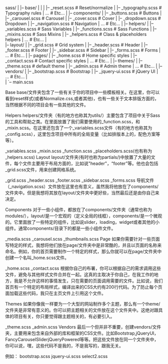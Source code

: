 sass/ 
| 
|– base/ 
|    | 
|    |– _reset.scss         # Reset/normalize 
|    |– _typography.scss    # Typography rules 
|    ...                   # Etc… 
| 
|– components/ 
|    |– _buttons.scss       # Buttons 
|    |– _carousel.scss      # Carousel 
|    |– _cover.scss         # Cover 
|    |– _dropdown.scss      # Dropdown 
|    |– _navigation.scss    # Navigation 
|    ...                   # Etc… 
| 
|– helpers/ 
|    |– _variables.scss     # Sass Variables 
|    |– _functions.scss     # Sass Functions 
|    |– _mixins.scss        # Sass Mixins 
|    |– _helpers.scss       # Class & placeholders helpers 
|    ...                   # Etc… 
|   
|– layout/ 
|     |– _grid.scss         # Grid system 
|     |– _header.scss       # Header 
|     |– _footer.scss       # Footer 
|     |– _sidebar.scss      # Sidebar 
|     |– _forms.scss        # Forms 
|     ...                  # Etc… 
| 
|– pages/ 
|     |– _home.scss         # Home specific styles 
|     |– _contact.scss      # Contact specific styles 
|      ...                 # Etc… 
| 
|– themes/ 
|     |– _theme.scss        # default theme 
|     |– _admin.scss        # Admin theme 
|     ...                  # Etc… 
| 
|– vendors/ 
|     |– _bootstrap.scss    # Bootstrap 
|     |– _jquery-ui.scss    # jQuery UI 
|     ...                  # Etc… 
|     
| 
`– main.scss 

Base
base/文件夹包含了一些有关于你的项目中一些模板相关。在这里，你可以看到reset样式(或者Normalize.css,或者其他)，也有一些关于文本排版方面的，当然根据不同的项目会有一些其他的文件。

Helpers
helpers/文件夹（有的地方也称其为utils/）主要包含了项目中关于Sass的工具和帮助之类。在里面放置了我们需要使用的_function.scss，和_mixin.scss。在这里还包含了一个_variables.scss文件（有的地方也称其为_config.scss），这里包含项目中所有的全局变量（比如排版本上的，配色方案等等）。

_variables.scss
_mixin.scss
_function.scss
_placeholders.scss(也有称为_helpers.scss)
Layout
layout/文件夹(有时也称为partials/)中放置了大量的文件，每个文件主要用于布局方面的，比如说"header"，“footer”等。他也会包括_grid.scss文件，用来创建网格系统。

_grid.scss
_header.scss
_footer.scss
_sidebar.scss
_forms.scss
导航文件（_navigation.scss）文件放在这里也有意义，虽然我将他放在了components/文件夹中。但是我想将其放在layout/文件夹中更好些，当然最后还是由你自己来决定。

Components
对于一些小组件，都放在了components/文件夹（通常也称为modules/），layout/是一个宏观的（定义全局的线框），components/是一个微观的。它里面放了一些特定的组件，比如说slider，loading，widget或者其他的小组件。通常components/目录下的都是一些小组件文件。

_media.scss
_carousel.scss
_thumbnails.scss
Page
如果你需要针对一些页面写特定的样式，我想将他们放在page/文件夹中是非常酷的，并且以页面的名称来命名。例如，你的首页需要制作一个特定的样式，那么你就可以在page/文件夹中创建一个名叫_home.scss文件。

_home.scss
_contact.scss
根据你自己的布署，你可以根据自己的需求调用这些文件，避免与其他样式文件合并在一起。这真的主取决于你自己，在我工作的地方，我是不允许这样的事情发生，只在需要的页面调用需要的文件。比如说，我们首页有一个特定的布局样式，编译出来的CSS大约有200行代码。为了防止每个页面加载这些代码，我只在主页文件上引用这个文件。

Themes
如果你像我一样要为一个大型的网站制作多个主题，那么有一个theme/文件夹是非常有意义的。你可以把主题相关的文件放在这个文件夹中。这绝对跟具体的项目有关，你只要觉得跟主题相关的，有必要引入。

_theme.scss
_admin.scss
Vendors
最后一个但并非不重要，创建vendors/文件夹，主要用来包含来自外部的库和框架的CSS文件。比如Bootstrap,jQueryUI，FancyCarouselSliderjQueryPowered等等。把这些文件放在同一个文件夹中，你可以说，嘿，这些代码不是我的，不是我写的，跟我无关。

例如：
bootstrap.scss
jquery-ui.scss
select2.scss